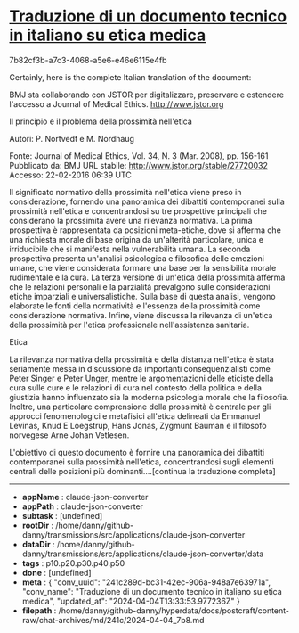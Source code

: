 # [Traduzione di un documento tecnico in italiano su etica medica](https://claude.ai/chat/241c289d-bc31-42ec-906a-948a7e63971a)

7b82cf3b-a7c3-4068-a5e6-e46e6115e4fb

 Certainly, here is the complete Italian translation of the document:

BMJ sta collaborando con JSTOR per digitalizzare, preservare e estendere l'accesso a Journal of Medical Ethics. 
http://www.jstor.org

Il principio e il problema della prossimità nell'etica  

Autori: P. Nortvedt e M. Nordhaug

Fonte: Journal of Medical Ethics, Vol. 34, N. 3 (Mar. 2008), pp. 156-161
Pubblicato da: BMJ 
URL stabile: http://www.jstor.org/stable/27720032
Accesso: 22-02-2016 06:39 UTC

Il significato normativo della prossimità nell'etica viene preso in considerazione, fornendo una panoramica dei dibattiti contemporanei sulla prossimità nell'etica e concentrandosi su tre prospettive principali che considerano la prossimità avere una rilevanza normativa. La prima prospettiva è rappresentata da posizioni meta-etiche, dove si afferma che una richiesta morale di base origina da un'alterità particolare, unica e irriducibile che si manifesta nella vulnerabilità umana. La seconda prospettiva presenta un'analisi psicologica e filosofica delle emozioni umane, che viene considerata formare una base per la sensibilità morale rudimentale e la cura. La terza versione di un'etica della prossimità afferma che le relazioni personali e la parzialità prevalgono sulle considerazioni etiche imparziali e universalistiche. Sulla base di questa analisi, vengono elaborate le fonti della normatività e l'essenza della prossimità come considerazione normativa. Infine, viene discussa la rilevanza di un'etica della prossimità per l'etica professionale nell'assistenza sanitaria.

Etica

La rilevanza normativa della prossimità e della distanza nell'etica è stata seriamente messa in discussione da importanti consequenzialisti come Peter Singer e Peter Unger, mentre le argomentazioni delle eticiste della cura sulle cure e le relazioni di cura nel contesto della politica e della giustizia hanno influenzato sia la moderna psicologia morale che la filosofia. Inoltre, una particolare comprensione della prossimità è centrale per gli approcci fenomenologici e metafisici all'etica delineati da Emmanuel Levinas, Knud E Loegstrup, Hans Jonas, Zygmunt Bauman e il filosofo norvegese Arne Johan Vetlesen.

L'obiettivo di questo documento è fornire una panoramica dei dibattiti contemporanei sulla prossimità nell'etica, concentrandosi sugli elementi centrali delle posizioni più dominanti....[continua la traduzione completa]

---

* **appName** : claude-json-converter
* **appPath** : claude-json-converter
* **subtask** : [undefined]
* **rootDir** : /home/danny/github-danny/transmissions/src/applications/claude-json-converter
* **dataDir** : /home/danny/github-danny/transmissions/src/applications/claude-json-converter/data
* **tags** : p10.p20.p30.p40.p50
* **done** : [undefined]
* **meta** : {
  "conv_uuid": "241c289d-bc31-42ec-906a-948a7e63971a",
  "conv_name": "Traduzione di un documento tecnico in italiano su etica medica",
  "updated_at": "2024-04-04T13:33:53.977236Z"
}
* **filepath** : /home/danny/github-danny/hyperdata/docs/postcraft/content-raw/chat-archives/md/241c/2024-04-04_7b8.md